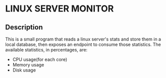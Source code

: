 # LINUX SERVER MONITOR

## Description

This is a small program that reads a linux server's stats and store them in a local database, then exposes an endpoint to consume those statistics.
The available statistics, in percentages, are:
  - CPU usage(for each core)
  - Memory usage
  - Disk usage
